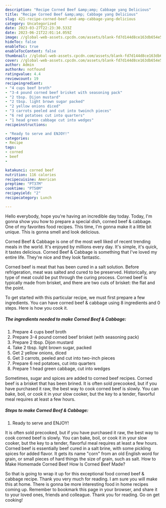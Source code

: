 ```yaml
---
description: "Recipe Corned Beef &amp;amp; Cabbage yang Delicious"
title: "Recipe Corned Beef &amp;amp; Cabbage yang Delicious"
slug: 421-recipe-corned-beef-and-amp-cabbage-yang-delicious
category: Uncategorized
date: 2023-03-27T22:23:30.533Z
date: 2023-06-21T22:01:14.059Z
image: //global-web-assets.cpcdn.com/assets/blank-fd7d144d8ce163db654e5a02c40b08a2775adb7897d16e4062681dc7e1b2800f.png
hideToc: false
enableToc: true
enableTocContent: false
thumbnail: //global-web-assets.cpcdn.com/assets/blank-fd7d144d8ce163db654e5a02c40b08a2775adb7897d16e4062681dc7e1b2800f.png
cover: //global-web-assets.cpcdn.com/assets/blank-fd7d144d8ce163db654e5a02c40b08a2775adb7897d16e4062681dc7e1b2800f.png
author: Admin
authorAv: notfound
ratingvalue: 4.4
reviewcount: 19
recipeingredient:
- "4 cups beef broth"
- "3-4 pound corned beef brisket with seasoning pack"
- "2 tbsp. Dijon mustard"
- "2 tbsp. light brown sugar packed"
- "2 yellow onions diced"
- "3 carrots peeled and cut into twoinch pieces"
- "6 red potatoes cut into quarters"
- "1 head green cabbage cut into wedges"
recipeinstructions:

- "Ready to serve and ENJOY!"
categories:
- Recipe
tags:
- corned
- beef
- 

katakunci: corned beef  
nutrition: 116 calories
recipecuisine: American
preptime: "PT37M"
cooktime: "PT50M"
recipeyield: "2"
recipecategory: Lunch

---
```



Hello everybody, hope you're having an incredible day today. Today, I'm gonna show you how to prepare a special dish, corned beef &amp; cabbage. One of my favorites food recipes. This time, I'm gonna make it a little bit unique. This is gonna smell and look delicious.

Corned Beef &amp; Cabbage is one of the most well liked of recent trending meals in the world. It's enjoyed by millions every day. It's simple, it's quick, it tastes delicious. Corned Beef &amp; Cabbage is something that I've loved my entire life. They're nice and they look fantastic.

Corned beef is meat that has been cured in a salt solution. Before refrigeration, meat was salted and cured to be preserved. Historically, any type of meat could be put through the curing process. Corned beef is typically made from brisket, and there are two cuts of brisket: the flat and the point.


To get started with this particular recipe, we must first prepare a few ingredients. You can have corned beef &amp; cabbage using 8 ingredients and 0 steps. Here is how you cook it.

<!--inarticleads1-->

##### The ingredients needed to make Corned Beef &amp; Cabbage:

1. Prepare 4 cups beef broth
1. Prepare 3-4 pound corned beef brisket (with seasoning pack)
1. Prepare 2 tbsp. Dijon mustard
1. Take 2 tbsp. light brown sugar, packed
1. Get 2 yellow onions, diced
1. Get 3 carrots, peeled and cut into two-inch pieces
1. Prepare 6 red potatoes, cut into quarters
1. Prepare 1 head green cabbage, cut into wedges


Sometimes, sugar and spices are added to corned beef recipes. Corned beef is a brisket that has been brined. It is often sold precooked, but if you have purchased it raw, the best way to cook corned beef is slowly. You can bake, boil, or cook it in your slow cooker, but the key to a tender, flavorful meal requires at least a few hours. 

<!--inarticleads2-->

##### Steps to make Corned Beef &amp; Cabbage:


1. Ready to serve and ENJOY!

It is often sold precooked, but if you have purchased it raw, the best way to cook corned beef is slowly. You can bake, boil, or cook it in your slow cooker, but the key to a tender, flavorful meal requires at least a few hours. Corned beef is essentially beef cured in a salt brine, with some pickling spices for added flavor. It gets its name &#34;corn&#34; from an old English word for grain, or small pieces of hard things the size of grain, such as salt. How to Make Homemade Corned Beef How Is Corned Beef Made? 

So that is going to wrap it up for this exceptional food corned beef &amp; cabbage recipe. Thank you very much for reading. I am sure you will make this at home. There is gonna be more interesting food in home recipes coming up. Remember to bookmark this page in your browser, and share it to your loved ones, friends and colleague. Thank you for reading. Go on get cooking!
